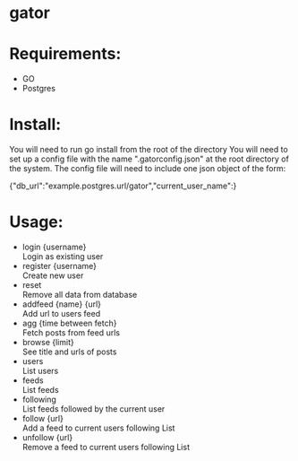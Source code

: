 # gator

# Requirements:
- GO
- Postgres

# Install:
You will need to run go install from the root of the directory
You will need to set up a config file with the name ".gatorconfig.json" at the root directory of the system.
The config file will need to include one json object of the form:

{"db_url":"example.postgres.url/gator","current_user_name":}

# Usage:
- login {username}\
Login as existing user
- register {username}\
Create new user
- reset\
Remove all data from database
- addfeed {name} {url}\
Add url to users feed
- agg {time between fetch}\
Fetch posts from feed urls
- browse {limit}\
See title and urls of posts
- users\
List users
- feeds\
List feeds
- following\
List feeds followed by the current user
- follow {url}\
Add a feed to current users following List
- unfollow {url}\
Remove a feed to current users following List
